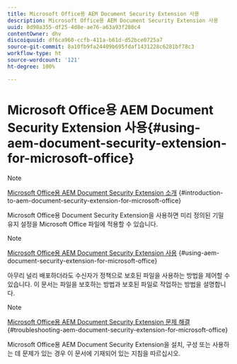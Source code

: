 ```yaml
---
title: Microsoft Office용 AEM Document Security Extension 사용
description: Microsoft Office용 AEM Document Security Extension 사용
uuid: 8d98a355-df25-4d8e-ae76-a63a93f280c4
contentOwner: dhv
discoiquuid: df6ca960-ccfb-411a-b61d-d52bce0725a7
source-git-commit: 8a10fb9fa24409b695fdaf1431228c6281bf78c3
workflow-type: ht
source-wordcount: '121'
ht-degree: 100%

---
```



# Microsoft Office용 AEM Document Security Extension 사용{#using-aem-document-security-extension-for-microsoft-office}

>[!NOTE]
>
>[Microsoft Office용 AEM Document Security Extension 소개](../document-security-extension-microsoft-office.md) {#introduction-to-aem-document-security-extension-for-microsoft-office}
>
>Microsoft Office용 Document Security Extension을 사용하면 미리 정의된 기밀 유지 설정을 Microsoft Office 파일에 적용할 수 있습니다.

>[!NOTE]
>
>[Microsoft Office용 AEM Document Security Extension 사용](../using-aem-document-security-extension.md) {#using-aem-document-security-extension-for-microsoft-office}
>
>아무리 널리 배포하더라도 수신자가 정책으로 보호된 파일을 사용하는 방법을 제어할 수 있습니다. 이 문서는 파일을 보호하는 방법과 보호된 파일로 작업하는 방법을 설명합니다.

>[!NOTE]
>
>[Microsoft Office용 AEM Document Security Extension 문제 해결](../troubleshooting-document-security-extension.md) {#troubleshooting-aem-document-security-extension-for-microsoft-office}
>
>Microsoft Office용 AEM Document Security Extension을 설치, 구성 또는 사용하는 데 문제가 있는 경우 이 문서에 기재되어 있는 지침을 따르십시오.


